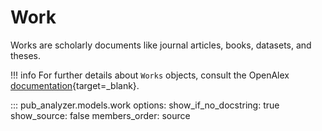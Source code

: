 # Work

Works are scholarly documents like journal articles, books, datasets, and theses.

!!! info
    For further details about `Works` objects, consult the OpenAlex [documentation](https://docs.openalex.org/api-entities/works){target=_blank}.

::: pub_analyzer.models.work
    options:
        show_if_no_docstring: true
        show_source: false
        members_order: source
